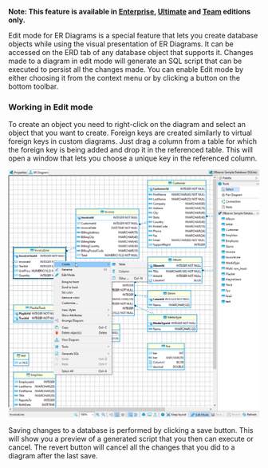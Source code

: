 **Note: This feature is available in [Enterprise](Enterprise-Edition), [Ultimate](Ultimate-Edition) and <a href="https://dbeaver.com/dbeaver-team-edition">Team</a> editions only.**

Edit mode for ER Diagrams is a special feature that lets you create database objects while using the visual presentation of ER Diagrams. It can be accessed on the ERD tab of any database object that supports it. Changes made to a diagram in edit mode will generate an SQL script that can be executed to persist all the changes made.
You can enable Edit mode by either choosing it from the context menu or by clicking a button on the bottom toolbar.

### Working in Edit mode

To create an object you need to right-click on the diagram and select an object that you want to create. Foreign keys are created similarly to virtual foreign keys in custom diagrams. Just drag a column from a table for which the foreign key is being added and drop it in the referenced table. This will open a window that lets you choose a unique key in the referenced column.

![](images/Edit_mode-create.png)

Saving changes to a database is performed by clicking a save button. This will show you a preview of a generated script that you then can execute or cancel. The revert button will cancel all the changes that you did to a diagram after the last save.